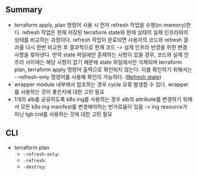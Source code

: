 ## Summary
- terraform apply, plan 명령어 사용 시 먼저 refresh 작업을 수행(in-memory)한다. refresh 작업은 현재 저장된 terraform state와 현재 상태의 실제 인프라와의 상태를 비교하는 과정이다. refresh 작업이 완료되면 사용자의 코드와 refresh 결과를 다시 한번 비교한 후 결과적으로 현재 코드 -> 실제 인프라 반영을 위한 변경 사항을 찾아낸다. 만약 state 파일에만 존재하는 사항이 있을 경우, 코드와 실제 인프라 사이에는 해당 사항이 없기 때문에 state 파일에서만 삭제되며 terraform plan, terraform apply 명령어 출력으로 확인되지 않는다. 이를 확인하기 위해서는 --refresh-only 명령어를 사용해 확인이 가능하다. ([Refresh state](https://developer.hashicorp.com/terraform/tutorials/state/refresh))
- wrapper module 내부에서 참조하는 경우 cycle 오류 발생할 수 있다. wrapper를 사용하는 것이 좋은지에 대한 고민 필요
- 1개의 alb를 공유하도록 k8s ing를 사용하는 경우 alb의 attribute를 변경하기 위해서 모든 k8s ing manifest를 변경해야하는 번거로움이 있음 -> ing resource가 아닌 tgb crd를 사용하는 것에 대한 고민 필요

## CLI
- terraform plan
    - `-refresh-only`:
    - `-refresh`:
    - `-destroy`: